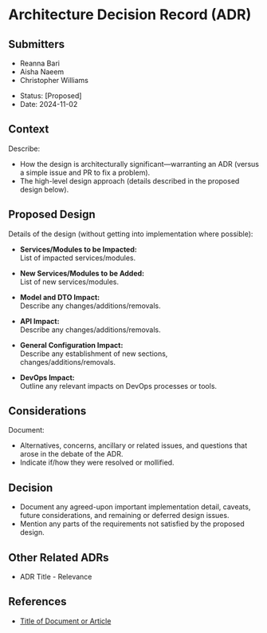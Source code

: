 # Architecture Decision Record (ADR)

## Submitters

- Reanna Bari
- Aisha Naeem
- Christopher Williams

* Status: [Proposed]
* Date: 2024-11-02

## Context

Describe:
- How the design is architecturally significant—warranting an ADR (versus a simple issue and PR to fix a problem).
- The high-level design approach (details described in the proposed design below).

## Proposed Design

Details of the design (without getting into implementation where possible):

- **Services/Modules to be Impacted:**  
  List of impacted services/modules.

- **New Services/Modules to be Added:**  
  List of new services/modules.

- **Model and DTO Impact:**  
  Describe any changes/additions/removals.

- **API Impact:**  
  Describe any changes/additions/removals.

- **General Configuration Impact:**  
  Describe any establishment of new sections, changes/additions/removals.

- **DevOps Impact:**  
  Outline any relevant impacts on DevOps processes or tools.

## Considerations

Document:
- Alternatives, concerns, ancillary or related issues, and questions that arose in the debate of the ADR.
- Indicate if/how they were resolved or mollified.

## Decision
- Document any agreed-upon important implementation detail, caveats, future considerations, and remaining or deferred design issues.
- Mention any parts of the requirements not satisfied by the proposed design.

## Other Related ADRs
- ADR Title - Relevance

## References
- [Title of Document or Article](URL)
